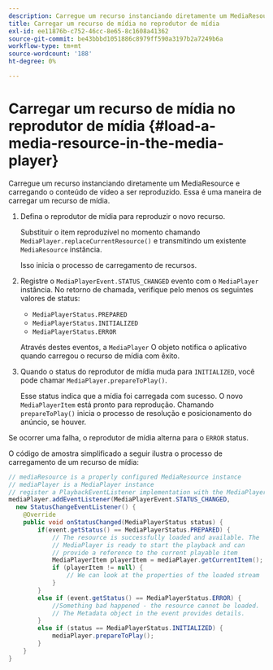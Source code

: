 ```yaml
---
description: Carregue um recurso instanciando diretamente um MediaResource e carregando o conteúdo de vídeo a ser reproduzido. Essa é uma maneira de carregar um recurso de mídia.
title: Carregar um recurso de mídia no reprodutor de mídia
exl-id: ee11876b-c752-46cc-8e65-8c1608a41362
source-git-commit: be43bbbd1051886c8979ff590a3197b2a7249b6a
workflow-type: tm+mt
source-wordcount: '188'
ht-degree: 0%

---
```


# Carregar um recurso de mídia no reprodutor de mídia {#load-a-media-resource-in-the-media-player}

Carregue um recurso instanciando diretamente um MediaResource e carregando o conteúdo de vídeo a ser reproduzido. Essa é uma maneira de carregar um recurso de mídia.

1. Defina o reprodutor de mídia para reproduzir o novo recurso.

   Substituir o item reproduzível no momento chamando `MediaPlayer.replaceCurrentResource()` e transmitindo um existente `MediaResource` instância.

   Isso inicia o processo de carregamento de recursos.

1. Registre o `MediaPlayerEvent.STATUS_CHANGED` evento com o `MediaPlayer` instância. No retorno de chamada, verifique pelo menos os seguintes valores de status:

   * `MediaPlayerStatus.PREPARED`
   * `MediaPlayerStatus.INITIALIZED`
   * `MediaPlayerStatus.ERROR`

   Através destes eventos, a `MediaPlayer` O objeto notifica o aplicativo quando carregou o recurso de mídia com êxito.
1. Quando o status do reprodutor de mídia muda para `INITIALIZED`, você pode chamar `MediaPlayer.prepareToPlay()`.

   Esse status indica que a mídia foi carregada com sucesso. O novo `MediaPlayerItem` está pronto para reprodução. Chamando `prepareToPlay()` inicia o processo de resolução e posicionamento do anúncio, se houver.

Se ocorrer uma falha, o reprodutor de mídia alterna para o `ERROR` status.

O código de amostra simplificado a seguir ilustra o processo de carregamento de um recurso de mídia:

```java
// mediaResource is a properly configured MediaResource instance 
// mediaPlayer is a MediaPlayer instance 
// register a PlaybackEventListener implementation with the MediaPlayer instance 
mediaPlayer.addEventListener(MediaPlayerEvent.STATUS_CHANGED,  
  new StatusChangeEventListener() { 
    @Override 
    public void onStatusChanged(MediaPlayerStatus status) { 
        if(event.getStatus() == MediaPlayerStatus.PREPARED) { 
            // The resource is successfully loaded and available. The  
            // MediaPlayer is ready to start the playback and can 
            // provide a reference to the current playable item 
            MediaPlayerItem playerItem = mediaPlayer.getCurrentItem(); 
            if (playerItem != null) { 
                // We can look at the properties of the loaded stream 
            } 
        } 
        else if (event.getStatus() == MediaPlayerStatus.ERROR) { 
            //Something bad happened - the resource cannot be loaded. 
            // The Metadata object in the event provides details. 
        } 
        else if (status == MediaPlayerStatus.INITIALIZED) { 
            mediaPlayer.prepareToPlay(); 
        } 
    } 
} 
```
